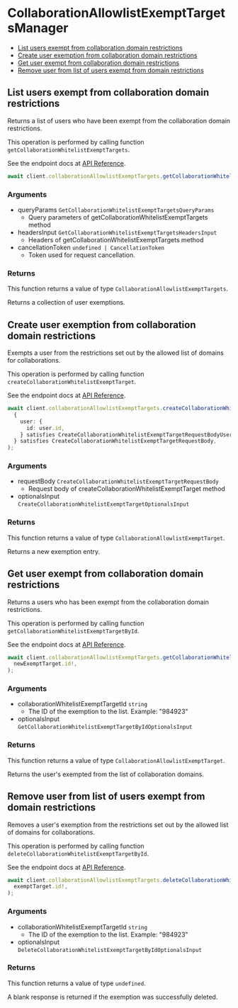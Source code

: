# CollaborationAllowlistExemptTargetsManager

- [List users exempt from collaboration domain restrictions](#list-users-exempt-from-collaboration-domain-restrictions)
- [Create user exemption from collaboration domain restrictions](#create-user-exemption-from-collaboration-domain-restrictions)
- [Get user exempt from collaboration domain restrictions](#get-user-exempt-from-collaboration-domain-restrictions)
- [Remove user from list of users exempt from domain restrictions](#remove-user-from-list-of-users-exempt-from-domain-restrictions)

## List users exempt from collaboration domain restrictions

Returns a list of users who have been exempt from the collaboration
domain restrictions.

This operation is performed by calling function `getCollaborationWhitelistExemptTargets`.

See the endpoint docs at
[API Reference](https://developer.box.com/reference/get-collaboration-whitelist-exempt-targets/).

<!-- sample get_collaboration_whitelist_exempt_targets -->

```ts
await client.collaborationAllowlistExemptTargets.getCollaborationWhitelistExemptTargets();
```

### Arguments

- queryParams `GetCollaborationWhitelistExemptTargetsQueryParams`
  - Query parameters of getCollaborationWhitelistExemptTargets method
- headersInput `GetCollaborationWhitelistExemptTargetsHeadersInput`
  - Headers of getCollaborationWhitelistExemptTargets method
- cancellationToken `undefined | CancellationToken`
  - Token used for request cancellation.

### Returns

This function returns a value of type `CollaborationAllowlistExemptTargets`.

Returns a collection of user exemptions.

## Create user exemption from collaboration domain restrictions

Exempts a user from the restrictions set out by the allowed list of domains
for collaborations.

This operation is performed by calling function `createCollaborationWhitelistExemptTarget`.

See the endpoint docs at
[API Reference](https://developer.box.com/reference/post-collaboration-whitelist-exempt-targets/).

<!-- sample post_collaboration_whitelist_exempt_targets -->

```ts
await client.collaborationAllowlistExemptTargets.createCollaborationWhitelistExemptTarget(
  {
    user: {
      id: user.id,
    } satisfies CreateCollaborationWhitelistExemptTargetRequestBodyUserField,
  } satisfies CreateCollaborationWhitelistExemptTargetRequestBody,
);
```

### Arguments

- requestBody `CreateCollaborationWhitelistExemptTargetRequestBody`
  - Request body of createCollaborationWhitelistExemptTarget method
- optionalsInput `CreateCollaborationWhitelistExemptTargetOptionalsInput`

### Returns

This function returns a value of type `CollaborationAllowlistExemptTarget`.

Returns a new exemption entry.

## Get user exempt from collaboration domain restrictions

Returns a users who has been exempt from the collaboration
domain restrictions.

This operation is performed by calling function `getCollaborationWhitelistExemptTargetById`.

See the endpoint docs at
[API Reference](https://developer.box.com/reference/get-collaboration-whitelist-exempt-targets-id/).

<!-- sample get_collaboration_whitelist_exempt_targets_id -->

```ts
await client.collaborationAllowlistExemptTargets.getCollaborationWhitelistExemptTargetById(
  newExemptTarget.id!,
);
```

### Arguments

- collaborationWhitelistExemptTargetId `string`
  - The ID of the exemption to the list. Example: "984923"
- optionalsInput `GetCollaborationWhitelistExemptTargetByIdOptionalsInput`

### Returns

This function returns a value of type `CollaborationAllowlistExemptTarget`.

Returns the user's exempted from the list of collaboration domains.

## Remove user from list of users exempt from domain restrictions

Removes a user's exemption from the restrictions set out by the allowed list
of domains for collaborations.

This operation is performed by calling function `deleteCollaborationWhitelistExemptTargetById`.

See the endpoint docs at
[API Reference](https://developer.box.com/reference/delete-collaboration-whitelist-exempt-targets-id/).

<!-- sample delete_collaboration_whitelist_exempt_targets_id -->

```ts
await client.collaborationAllowlistExemptTargets.deleteCollaborationWhitelistExemptTargetById(
  exemptTarget.id!,
);
```

### Arguments

- collaborationWhitelistExemptTargetId `string`
  - The ID of the exemption to the list. Example: "984923"
- optionalsInput `DeleteCollaborationWhitelistExemptTargetByIdOptionalsInput`

### Returns

This function returns a value of type `undefined`.

A blank response is returned if the exemption was
successfully deleted.
